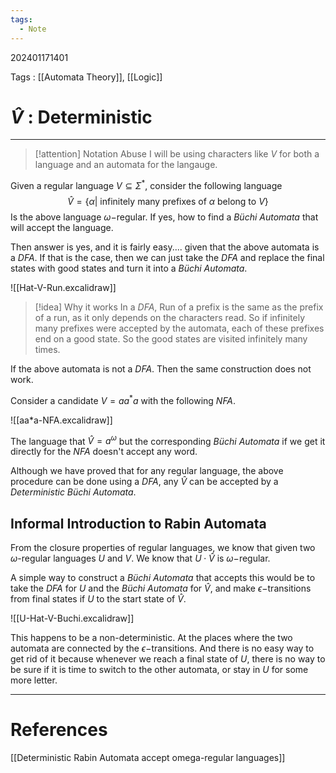 ```yaml
---
tags:
  - Note
---
```

202401171401

Tags : [[Automata Theory]], [[Logic]]
# $\hat V$ : Deterministic
---
>[!attention] Notation Abuse
>I will be using characters like $V$ for both a language and an automata for the langauge. 

Given a regular language $V\subseteq \Sigma^*$, consider the following language
$$
\hat{V} = \{ \alpha| \text{ infinitely many prefixes of $\alpha$ belong to $V$} \}
$$
Is the above language $\omega-$regular. If yes, how to find a *Büchi Automata* that will accept the language.

Then answer is yes, and it is fairly easy.... given that the above automata is a *DFA*. If that is the case, then we can just take the *DFA* and replace the final states with good states and turn it into a *Büchi Automata*.

![[Hat-V-Run.excalidraw]]

>[!idea] Why it works
>In a *DFA*, Run of a prefix is the same as the prefix of a run, as it only depends on the characters read.
>So if infinitely many prefixes were accepted by the automata, each of these prefixes end on a good state. So the good states are visited infinitely many times.

If the above automata is not a *DFA*. Then the same construction does not work.

Consider a candidate $V=aa^*a$ with the following *NFA*.

![[aa*a-NFA.excalidraw]]

The language that $\hat V=a^\omega$ but the corresponding *Büchi Automata* if we get it directly for the *NFA* doesn't accept any word. 

Although we have proved that for any regular language, the above procedure can be done using a *DFA*, any $\hat V$ can be accepted by a *Deterministic Büchi Automata*.

## Informal Introduction to Rabin Automata
From the closure properties of regular languages, we know that given two $\omega$-regular languages $U$ and $V$. We know that $U\cdot \hat V$ is $\omega-$regular.

A simple way to construct a *Büchi Automata* that accepts this would be to take the *DFA* for $U$ and the *Büchi Automata* for $\hat V$, and make $\epsilon-$transitions from final states if $U$ to the start state of $\hat V$.

![[U-Hat-V-Buchi.excalidraw]]

This happens to be a non-deterministic. At the places where the two automata are connected by the $\epsilon-$transitions. And there is no easy way to get rid of it because whenever we reach a final state of $U$, there is no way to be sure if it is time to switch to the other automata, or stay in $U$ for some more letter.


---
# References
[[Deterministic Rabin Automata accept omega-regular languages]]